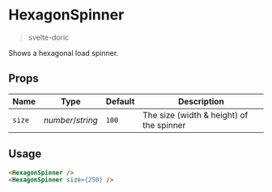 # HexagonSpinner
> svelte-doric

Shows a hexagonal load spinner.

## Props
| Name | Type | Default | Description |
| --- | --- | --- | --- |
| `size` | _number_/_string_ | `100` | The size (width & height) of the spinner

## Usage
```html
<HexagonSpinner />
<HexagonSpinner size={250} />
```
